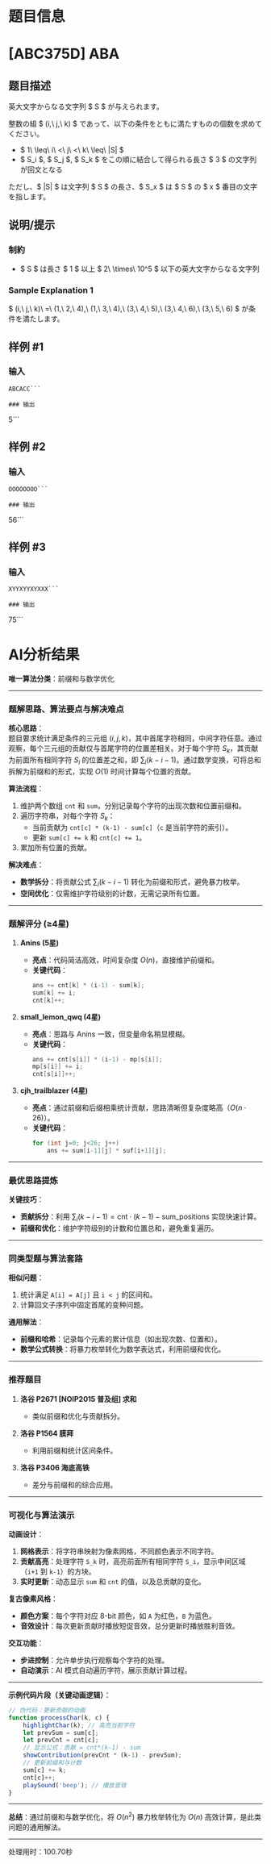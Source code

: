 # 题目信息

# [ABC375D] ABA

## 题目描述

[problemUrl]: https://atcoder.jp/contests/abc375/tasks/abc375_d

英大文字からなる文字列 $ S $ が与えられます。

整数の組 $ (i,\ j,\ k) $ であって、以下の条件をともに満たすものの個数を求めてください。

- $ 1\ \leq\ i\ <\ j\ <\ k\ \leq\ |S| $
- $ S_i $, $ S_j $, $ S_k $ をこの順に結合して得られる長さ $ 3 $ の文字列が回文となる
 
ただし、$ |S| $ は文字列 $ S $ の長さ、$ S_x $ は $ S $ の $ x $ 番目の文字を指します。

## 说明/提示

### 制約

- $ S $ は長さ $ 1 $ 以上 $ 2\ \times\ 10^5 $ 以下の英大文字からなる文字列
 
### Sample Explanation 1

$ (i,\ j,\ k)\ =\ (1,\ 2,\ 4),\ (1,\ 3,\ 4),\ (3,\ 4,\ 5),\ (3,\ 4,\ 6),\ (3,\ 5,\ 6) $ が条件を満たします。

## 样例 #1

### 输入

```
ABCACC```

### 输出

```
5```

## 样例 #2

### 输入

```
OOOOOOOO```

### 输出

```
56```

## 样例 #3

### 输入

```
XYYXYYXYXXX```

### 输出

```
75```

# AI分析结果



**唯一算法分类**：前缀和与数学优化

---

### **题解思路、算法要点与解决难点**

**核心思路**：  
题目要求统计满足条件的三元组 $(i,j,k)$，其中首尾字符相同，中间字符任意。通过观察，每个三元组的贡献仅与首尾字符的位置差相关。对于每个字符 $S_k$，其贡献为前面所有相同字符 $S_i$ 的位置差之和，即 $\sum_{i}(k-i-1)$。通过数学变换，可将总和拆解为前缀和的形式，实现 $O(1)$ 时间计算每个位置的贡献。

**算法流程**：  
1. 维护两个数组 `cnt` 和 `sum`，分别记录每个字符的出现次数和位置前缀和。
2. 遍历字符串，对每个字符 $S_k$：
   - 当前贡献为 `cnt[c] * (k-1) - sum[c]`（`c` 是当前字符的索引）。
   - 更新 `sum[c] += k` 和 `cnt[c] += 1`。
3. 累加所有位置的贡献。

**解决难点**：  
- **数学拆分**：将贡献公式 $\sum_{i}(k-i-1)$ 转化为前缀和形式，避免暴力枚举。
- **空间优化**：仅需维护字符级别的计数，无需记录所有位置。

---

### **题解评分 (≥4星)**

1. **Anins (5星)**  
   - **亮点**：代码简洁高效，时间复杂度 $O(n)$，直接维护前缀和。
   - **关键代码**：
     ```cpp
     ans += cnt[k] * (i-1) - sum[k];
     sum[k] += i;
     cnt[k]++;
     ```

2. **small_lemon_qwq (4星)**  
   - **亮点**：思路与 Anins 一致，但变量命名稍显模糊。
   - **关键代码**：
     ```cpp
     ans += cnt[s[i]] * (i-1) - mp[s[i]];
     mp[s[i]] += i;
     cnt[s[i]]++;
     ```

3. **cjh_trailblazer (4星)**  
   - **亮点**：通过前缀和后缀相乘统计贡献，思路清晰但复杂度略高（$O(n \cdot 26)$）。
   - **关键代码**：
     ```cpp
     for (int j=0; j<26; j++)
         ans += sum[i-1][j] * suf[i+1][j];
     ```

---

### **最优思路提炼**

**关键技巧**：  
- **贡献拆分**：利用 $\sum_{i}(k-i-1) = \text{cnt} \cdot (k-1) - \text{sum\_positions}$ 实现快速计算。
- **前缀和优化**：维护字符级别的计数和位置总和，避免重复遍历。

---

### **同类型题与算法套路**

**相似问题**：  
1. 统计满足 `A[i] = A[j]` 且 `i < j` 的区间和。
2. 计算回文子序列中固定首尾的变种问题。

**通用解法**：  
- **前缀和哈希**：记录每个元素的累计信息（如出现次数、位置和）。
- **数学公式转换**：将暴力枚举转化为数学表达式，利用前缀和优化。

---

### **推荐题目**

1. **洛谷 P2671 [NOIP2015 普及组] 求和**  
   - 类似前缀和优化与贡献拆分。

2. **洛谷 P1564 膜拜**  
   - 利用前缀和统计区间条件。

3. **洛谷 P3406 海底高铁**  
   - 差分与前缀和的综合应用。

---

### **可视化与算法演示**

**动画设计**：  
1. **网格表示**：将字符串映射为像素网格，不同颜色表示不同字符。
2. **贡献高亮**：处理字符 `S_k` 时，高亮前面所有相同字符 `S_i`，显示中间区域（`i+1` 到 `k-1`）的方块。
3. **实时更新**：动态显示 `sum` 和 `cnt` 的值，以及总贡献的变化。

**复古像素风格**：  
- **颜色方案**：每个字符对应 8-bit 颜色，如 `A` 为红色，`B` 为蓝色。
- **音效设计**：每次更新贡献时播放短促音效，总分更新时播放胜利音效。

**交互功能**：  
- **步进控制**：允许单步执行观察每个字符的处理。
- **自动演示**：AI 模式自动遍历字符，展示贡献计算过程。

---

**示例代码片段（关键动画逻辑）**：  
```javascript
// 伪代码：更新贡献的动画
function processChar(k, c) {
    highlightChar(k); // 高亮当前字符
    let prevSum = sum[c];
    let prevCnt = cnt[c];
    // 显示公式：贡献 = cnt*(k-1) - sum
    showContribution(prevCnt * (k-1) - prevSum);
    // 更新前缀和与计数
    sum[c] += k;
    cnt[c]++;
    playSound('beep'); // 播放音效
}
```

---

**总结**：通过前缀和与数学优化，将 $O(n^2)$ 暴力枚举转化为 $O(n)$ 高效计算，是此类问题的通用解法。

---
处理用时：100.70秒